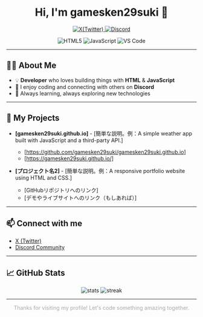 <h1 align="center">Hi, I'm gamesken29suki 👋</h1>

<p align="center">
  <a href="https://x.com/@gamesken29suki2" target="_blank">
    <img src="https://img.shields.io/badge/X-1DA1F2?style=flat-square&logo=twitter&logoColor=white" alt="X(Twitter)" />
  </a>
  <a href="https://discord.gg/dUQFBRVCFb" target="_blank">
    <img src="https://img.shields.io/badge/Discord-5865F2?style=flat-square&logo=discord&logoColor=white" alt="Discord" />
  </a>
</p>

<p align="center">
  <img src="https://img.shields.io/badge/HTML5-E34F26?style=flat-square&logo=html5&logoColor=white" alt="HTML5" />
  <img src="https://img.shields.io/badge/JavaScript-F7DF1E?style=flat-square&logo=javascript&logoColor=black" alt="JavaScript" />
  <img src="https://img.shields.io/badge/VS%20Code-007ACC?style=flat-square&logo=visual-studio-code&logoColor=white" alt="VS Code" />
</p>

---

## 🧑‍💻 About Me

- 💡 **Developer** who loves building things with **HTML** & **JavaScript**
- 💬 I enjoy coding and connecting with others on **Discord**
- 🌱 Always learning, always exploring new technologies

---

## 🚀 My Projects

* **[gamesken29suki.github.io]** - [簡単な説明。例：A simple weather app built with JavaScript and a third-party API.]
    * [https://github.com/gamesken29suki/gamesken29suki.github.io]
    * [https://gamesken29suki.github.io/]

* **[プロジェクト名2]** - [簡単な説明。例：A responsive portfolio website using HTML and CSS.]
    * [GitHubリポジトリへのリンク]
    * [デモやライブサイトへのリンク（もしあれば）]

---

## 📫 Connect with me

- [X (Twitter)](https://x.com/@gamesken29suki2)
- [Discord Community](https://discord.gg/dUQFBRVCFb)

---

## 📈 GitHub Stats

<p align="center">
  <img src="https://github-readme-stats.vercel.app/api?username=gamesken29suki&show_icons=true&theme=tokyonight" alt="stats" />
  <img src="https://github-readme-streak-stats.herokuapp.com/?user=gamesken29suki&theme=tokyonight" alt="streak" />
</p>

---

<p align="center" style="color:#aaa;">
  Thanks for visiting my profile! Let's code something amazing together.
</p>
